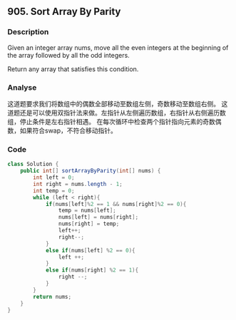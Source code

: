 ## 905. Sort Array By Parity
### Description

Given an integer array nums, move all the even integers at the beginning of the array followed by all the odd integers.

Return any array that satisfies this condition.

### Analyse
这道题要求我们将数组中的偶数全部移动至数组左侧，奇数移动至数组右侧。
这道题还是可以使用双指针法来做。左指针从左侧遍历数组，右指针从右侧遍历数组，停止条件是左右指针相遇。
在每次循环中检查两个指针指向元素的奇数偶数，如果符合swap，不符合移动指针。
### Code
```java
class Solution {
    public int[] sortArrayByParity(int[] nums) {
        int left = 0;
        int right = nums.length - 1;
        int temp = 0;
        while (left < right){
            if(nums[left]%2 == 1 && nums[right]%2 == 0){
                temp = nums[left];
                nums[left] = nums[right];
                nums[right] = temp;
                left++;
                right--;
            }
            else if(nums[left] %2 == 0){
                left ++;
            }
            else if(nums[right] %2 == 1){
                right --;
            }
        }
        return nums;
    }
}
```
